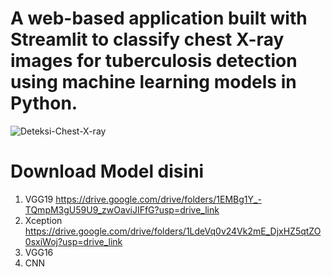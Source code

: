 # A web-based application built with Streamlit to classify chest X-ray images for tuberculosis detection using machine learning models in Python.
![Deteksi-Chest-X-ray](https://github.com/user-attachments/assets/8fbc3b7b-416b-4ad3-8f7f-036dbe40dafd)

# Download Model disini
1. VGG19 https://drive.google.com/drive/folders/1EMBg1Y_-TQmpM3gU59U9_zwOaviJIFfG?usp=drive_link
2. Xception https://drive.google.com/drive/folders/1LdeVq0v24Vk2mE_DjxHZ5qtZO0sxiWoj?usp=drive_link 
3. VGG16
4. CNN

